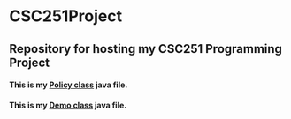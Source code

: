 # CSC251Project
## Repository for hosting my CSC251 Programming Project

#### This is my [Policy class](https://masterhazzrd.github.io/CSC251Project/Policy.java) java file.

#### This is my [Demo class](https://masterhazzrd.github.io/CSC251Project/Project_John_Gallagher.java) java file.
